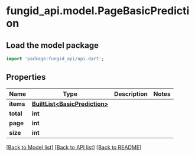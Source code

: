 # fungid_api.model.PageBasicPrediction

## Load the model package
```dart
import 'package:fungid_api/api.dart';
```

## Properties
Name | Type | Description | Notes
------------ | ------------- | ------------- | -------------
**items** | [**BuiltList&lt;BasicPrediction&gt;**](BasicPrediction.md) |  | 
**total** | **int** |  | 
**page** | **int** |  | 
**size** | **int** |  | 

[[Back to Model list]](../README.md#documentation-for-models) [[Back to API list]](../README.md#documentation-for-api-endpoints) [[Back to README]](../README.md)


